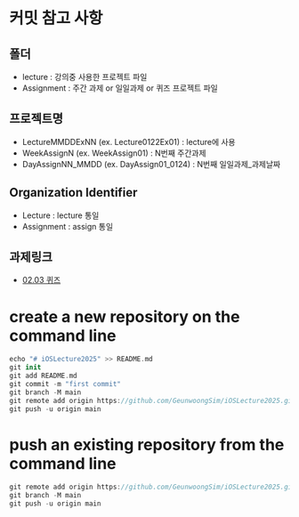 # 커밋 참고 사항
## 폴더
-  lecture : 강의중 사용한 프로젝트 파일
-  Assignment : 주간 과제 or 일일과제 or 퀴즈 프로젝트 파일

## 프로젝트명
-  LectureMMDDExNN (ex. Lecture0122Ex01) : lecture에 사용
-  WeekAssignN (ex. WeekAssign01) : N번째 주간과제  
-  DayAssignNN_MMDD (ex. DayAssign01_0124) : N번째 일일과제_과제날짜

## Organization Identifier
- Lecture : lecture 통일
- Assignment : assign 통일
## 과제링크
- [02.03 퀴즈](Assignment/DayAssign02_0203)
# create a new repository on the command line
```swift
echo "# iOSLecture2025" >> README.md
git init
git add README.md
git commit -m "first commit"
git branch -M main
git remote add origin https://github.com/GeunwoongSim/iOSLecture2025.git
git push -u origin main
```

# push an existing repository from the command line
```swift
git remote add origin https://github.com/GeunwoongSim/iOSLecture2025.git
git branch -M main
git push -u origin main
```